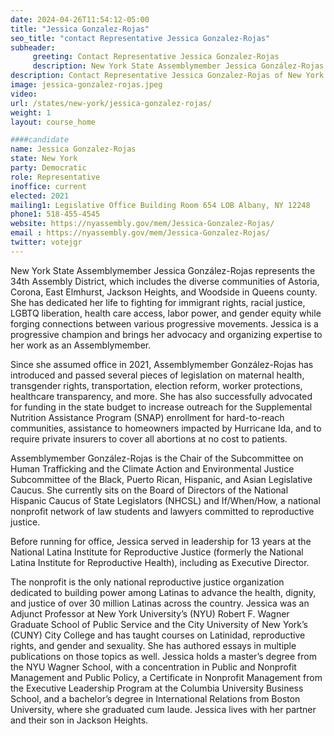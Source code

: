 ```yaml
---
date: 2024-04-26T11:54:12-05:00
title: "Jessica Gonzalez-Rojas"
seo_title: "contact Representative Jessica Gonzalez-Rojas"
subheader:
     greeting: Contact Representative Jessica Gonzalez-Rojas
     description: New York State Assemblymember Jessica González-Rojas represents the 34th Assembly District, which includes the diverse communities of Astoria, Corona, East Elmhurst, Jackson Heights, and Woodside in Queens county.
description: Contact Representative Jessica Gonzalez-Rojas of New York. Contact information for Jessica Gonzalez-Rojas includes email address, phone number, and mailing address.
image: jessica-gonzalez-rojas.jpeg
video:
url: /states/new-york/jessica-gonzalez-rojas/
weight: 1
layout: course_home

####candidate
name: Jessica Gonzalez-Rojas
state: New York
party: Democratic
role: Representative
inoffice: current
elected: 2021
mailing1: Legislative Office Building Room 654 LOB Albany, NY 12248
phone1: 518-455-4545
website: https://nyassembly.gov/mem/Jessica-Gonzalez-Rojas/
email : https://nyassembly.gov/mem/Jessica-Gonzalez-Rojas/
twitter: votejgr
---
```


New York State Assemblymember Jessica González-Rojas represents the 34th Assembly District, which includes the diverse communities of Astoria, Corona, East Elmhurst, Jackson Heights, and Woodside in Queens county. She has dedicated her life to fighting for immigrant rights, racial justice, LGBTQ liberation, health care access, labor power, and gender equity while forging connections between various progressive movements. Jessica is a progressive champion and brings her advocacy and organizing expertise to her work as an Assemblymember.

Since she assumed office in 2021, Assemblymember González-Rojas has introduced and passed several pieces of legislation on maternal health, transgender rights, transportation, election reform, worker protections, healthcare transparency, and more. She has also successfully advocated for funding in the state budget to increase outreach for the Supplemental Nutrition Assistance Program (SNAP) enrollment for hard-to-reach communities, assistance to homeowners impacted by Hurricane Ida, and to require private insurers to cover all abortions at no cost to patients.

Assemblymember González-Rojas is the Chair of the Subcommittee on Human Trafficking and the Climate Action and Environmental Justice Subcommittee of the Black, Puerto Rican, Hispanic, and Asian Legislative Caucus. She currently sits on the Board of Directors of the National Hispanic Caucus of State Legislators (NHCSL) and If/When/How, a national nonprofit network of law students and lawyers committed to reproductive justice.

Before running for office, Jessica served in leadership for 13 years at the National Latina Institute for Reproductive Justice (formerly the National Latina Institute for Reproductive Health), including as Executive Director.

The nonprofit is the only national reproductive justice organization dedicated to building power among Latinas to advance the health, dignity, and justice of over 30 million Latinas across the country. Jessica was an Adjunct Professor at New York University’s (NYU) Robert F. Wagner Graduate School of Public Service and the City University of New York’s (CUNY) City College and has taught courses on Latinidad, reproductive rights, and gender and sexuality. She has authored essays in multiple publications on those topics as well. Jessica holds a master’s degree from the NYU Wagner School, with a concentration in Public and Nonprofit Management and Public Policy, a Certificate in Nonprofit Management from the Executive Leadership Program at the Columbia University Business School, and a bachelor’s degree in International Relations from Boston University, where she graduated cum laude. Jessica lives with her partner and their son in Jackson Heights.
